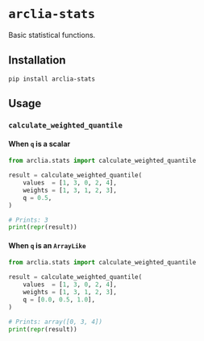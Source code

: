 # `arclia-stats` #

Basic statistical functions.

## Installation ##

```shell
pip install arclia-stats
```

## Usage ##

### `calculate_weighted_quantile` ###

#### When `q` is a scalar ####

```python
from arclia.stats import calculate_weighted_quantile

result = calculate_weighted_quantile(
    values  = [1, 3, 0, 2, 4],
    weights = [1, 3, 1, 2, 3],
    q = 0.5,
)

# Prints: 3
print(repr(result))
```

#### When `q` is an `ArrayLike` ####

```python
from arclia.stats import calculate_weighted_quantile

result = calculate_weighted_quantile(
    values  = [1, 3, 0, 2, 4],
    weights = [1, 3, 1, 2, 3],
    q = [0.0, 0.5, 1.0],
)

# Prints: array([0, 3, 4])
print(repr(result))
```

